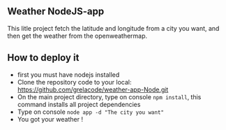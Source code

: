 ## Weather NodeJS-app  

This litle project fetch the latitude and longitude from a city you want, and then get the weather from the openweathermap.

## How to deploy it

- first you must have nodejs installed
- Clone the repository code to your local: https://github.com/grelacode/weather-app-Node.git
- On the main project directory, type on console ```npm install```, this command installs all project dependencies
- Type on console ```node app -d "The city you want"``` 
- You got your weather !

